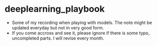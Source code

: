# deeplearning_playbook
- Some of my recording when playing with models. The note might be updated everyday but not in very good form.
- If you come accross and see it, please ignore if there is some typo, uncompleted parts. I will revise every month.